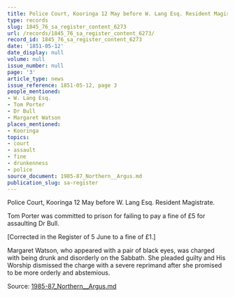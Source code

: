 ```yaml
---
title: Police Court, Kooringa 12 May before W. Lang Esq. Resident Magistrate
type: records
slug: 1845_76_sa_register_content_6273
url: /records/1845_76_sa_register_content_6273/
record_id: 1845_76_sa_register_content_6273
date: '1851-05-12'
date_display: null
volume: null
issue_number: null
page: '3'
article_type: news
issue_reference: 1851-05-12, page 3
people_mentioned:
- W. Lang Esq.
- Tom Porter
- Dr Bull
- Margaret Watson
places_mentioned:
- Kooringa
topics:
- court
- assault
- fine
- drunkenness
- police
source_document: 1985-87_Northern__Argus.md
publication_slug: sa-register
---
```


Police Court, Kooringa 12 May before W. Lang Esq. Resident Magistrate.

Tom Porter was committed to prison for failing to pay a fine of £5 for assaulting Dr Bull.

[Corrected in the Register of 5 June to a fine of £1.]

Margaret Watson, who appeared with a pair of black eyes, was charged with being drunk and disorderly on the Sabbath.  She pleaded guilty and His Worship dismissed the charge with a severe reprimand after she promised to be more orderly and abstemious.

Source: [1985-87_Northern__Argus.md](/downloads/markdown/1985-87_Northern__Argus.md)
